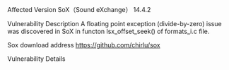 Affected Version
SoX（Sound eXchange） 14.4.2

Vulnerability Description
A floating point exception (divide-by-zero) issue was discovered in SoX in functon lsx_offset_seek() of formats_i.c file.

Sox download address
https://github.com/chirlu/sox


Vulnerability Details
